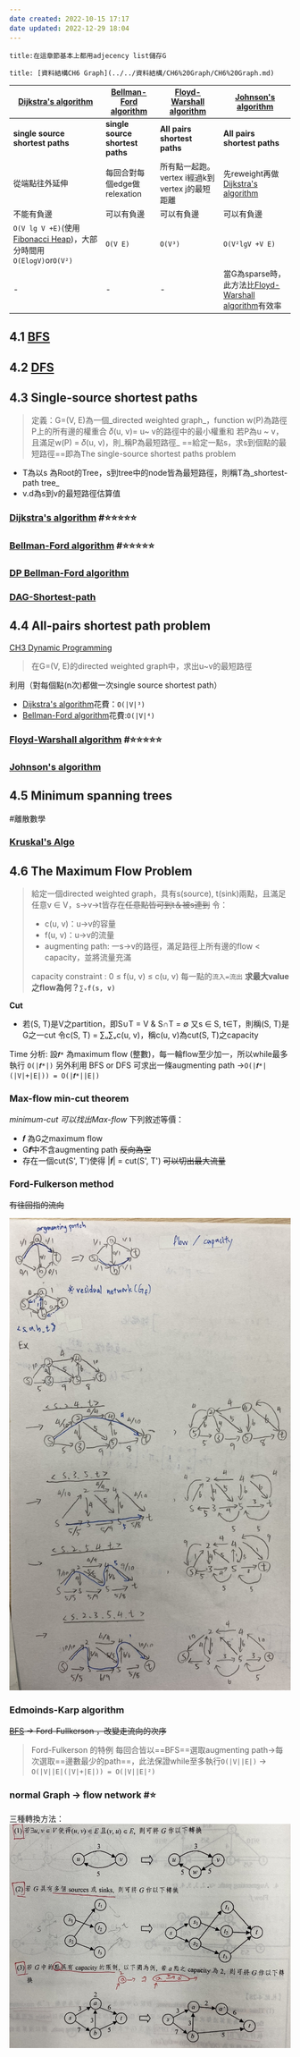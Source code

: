 ```yaml
---
date created: 2022-10-15 17:17
date updated: 2022-12-29 18:04
---
```


```ad-attention
title:在這章節基本上都用adjecency list儲存G
```

```ad-danger
title: [資料結構CH6 Graph](../../資料結構/CH6%20Graph/CH6%20Graph.md)
```


| [Dijkstra's algorithm](Dijkstra's%20algorithm.md)                                              | [Bellman-Ford algorithm](Bellman-Ford%20algorithm.md) | [Floyd-Warshall algorithm](Floyd-Warshall%20algorithm.md) | [Johnson's algorithm](Johnson's%20algorithm.md)                                        |
| ---------------------------------------------------------------------------------------------- | ----------------------------------------------------- | --------------------------------------------------------- | -------------------------------------------------------------------------------------- |
| **single source shortest paths**                                                               | **single source shortest paths**                      | **All pairs shortest paths**                              | **All pairs shortest paths**                                                           |
| 從端點往外延伸                                                                                 | 每回合對每個edge做relexation                          | 所有點一起跑。vertex i經過k到vertex j的最短距離           | 先reweight再做[Dijkstra's algorithm](Dijkstra's%20algorithm.md)                        |
| 不能有負邊                                                                                     | 可以有負邊                                            | 可以有負邊                                                | 可以有負邊                                                                             |
| `O(V lg V +E)`(使用[Fibonacci Heap](../../資料結構/CH9%20Advanced%20Tree/Fibonacci%20Heap.md))，大部分時間用`O(ElogV)`or`O(V²)` |  `O(V E)`                                           | `O(V³) `                                                | `O(V²lgV +V E)`                                                                 |
| -                                                                                              | -                                                     | -                                                         | 當G為sparse時，此方法比[Floyd-Warshall algorithm](Floyd-Warshall%20algorithm.md)有效率 |




## 4.1 [BFS](BFS.md)

## 4.2 [DFS](DFS.md)

## 4.3 Single-source shortest paths

> 定義：G=(V, E)為一個_directed weighted graph_，function w(P)為路徑P上的所有邊的權重合
> 𝛿(u, v)= u~ v的路徑中的最小權重和
> 若P為u ~ v，且滿足w(P) = 𝛿(u, v)，則_稱P為最短路徑_
> ==給定一點s，求s到個點的最短路徑==即為The single-source shortest paths problem

- T為以s 為Root的Tree，s到tree中的node皆為最短路徑，則稱T為_shortest-path tree_
- v.d為s到v的最短路徑估算值

### [Dijkstra's algorithm](Dijkstra's%20algorithm.md) #⭐️⭐️⭐️⭐️⭐️

### [Bellman-Ford algorithm](Bellman-Ford%20algorithm.md) #⭐️⭐️⭐️⭐️⭐️

### [DP Bellman-Ford algorithm](DP%20Bellman-Ford%20algorithm.md)

### [DAG-Shortest-path](DAG-Shortest-path.md)

## 4.4 All-pairs shortest path problem

[CH3 Dynamic Programming](../CH3%20Dynamic%20Programming/CH3%20Dynamic%20Programming.md)

> 在G=(V, E)的directed weighted graph中，求出u~v的最短路徑

利用（對每個點(n次)都做一次single source shortest path）

- [Dijkstra's algorithm](Dijkstra's%20algorithm.md)花費：`O(|V|³)`
- [Bellman-Ford algorithm](Bellman-Ford%20algorithm.md)花費:`O(|V|⁴)`

### [Floyd-Warshall algorithm](Floyd-Warshall%20algorithm.md) #⭐️⭐️⭐️⭐️⭐️

### [Johnson's algorithm](Johnson's%20algorithm)

## 4.5 Minimum spanning trees

#離散數學

### [Kruskal's Algo](../../資料結構/CH6%20Graph/Kruskal's%20Algo.md)

## 4.6 The Maximum Flow Problem

> 給定一個directed weighted graph，具有s(source), t(sink)兩點，且滿足任意v ∈ V，s->v->t皆存在~~任意點皆可到t＆被s連到~~
> 令：
>
> - c(u, v)：u->v的容量
> - f(u, v)：u->v的流量
> - augmenting path: 一s->v的路徑，滿足路徑上所有邊的flow < capacity，並將流量充滿
>
> capacity constraint : 0 ≤ f(u, v) ≤ c(u, v)
> 每一點的`流入=流出`
> **求最大value之flow為何？`∑ᵥf(s, v)`**

**Cut**

- 若(S, T)是V之partition，即S∪T = V & S∩T = ∅ 又s ∈ S, t∈T，則稱(S, T)是G之一cut
  令c(S, T) = ∑ᵤ∑ᵥc(u, v)，稱c(u, v)為cut(S, T)之capacity

Time 分析:
設`𝒇*` 為maximum flow (整數)，每一輪flow至少加一，所以while最多執行  `O(|𝒇*|)`
另外利用 BFS or DFS 可求出一條augmenting path
->`O(|𝒇*|(|V|+|E|)) = O(|𝒇*||E|)`

### Max-flow min-cut theorem

_minimum-cut 可以找出Max-flow_
下列敘述等價：

- 𝒇 為G之maximum flow
- G𝙛中不含augmenting path ~~反向為空~~
- 存在一個cut(S', T')使得 |𝒇| = cut(S', T') ~~可以切出最大流量~~

### Ford-Fulkerson method

~~有往回指的流向~~

![500](../../資料結構/img/截圖%202022-11-02%20下午3.35.47.jpg)

### Edmoinds-Karp algorithm

~~[BFS](BFS.md)  -> Ford-Fullkerson ，改變走流向的次序~~

> Ford-Fulkerson 的特例
> 每回合皆以==BFS==選取augmenting path->每次選取==邊數最少的path==，此法保證while至多執行`O(|V||E|)`
> -> `O(|V||E|(|V|+|E|)) = O(|V||E|²)`

### normal Graph -> flow network #⭐️

三種轉換方法：
![400](../../資料結構/img/截圖%202022-11-02%20下午3.55.32.jpg)
